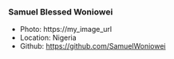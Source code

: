 ### Samuel Blessed Woniowei
- Photo: https://my_image_url
- Location: Nigeria
- Github: https://github.com/SamuelWoniowei